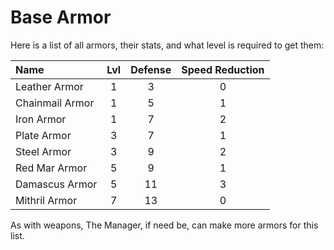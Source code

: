 # Base Armor

Here is a list of all armors, their stats, and what level is required to get them: 

| Name              | Lvl | Defense | Speed Reduction |
| :---------------- | :-: | :-----: | :-------------: |
| Leather Armor     | 1   | 3       | 0               |
| Chainmail Armor   | 1   | 5       | 1               |
| Iron Armor        | 1   | 7       | 2               | 
| Plate Armor       | 3   | 7       | 1               |
| Steel Armor       | 3   | 9       | 2               |
| Red Mar Armor     | 5   | 9       | 1               |
| Damascus Armor    | 5   | 11      | 3               |
| Mithril Armor     | 7   | 13      | 0               | 

As with weapons, The Manager, if need be, can make more armors for this list. 
